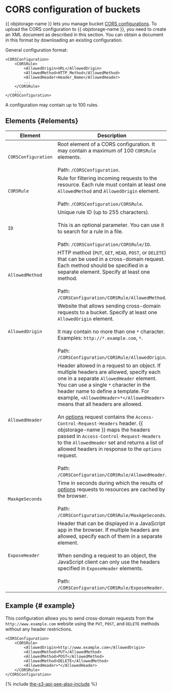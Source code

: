 # CORS configuration of buckets

{{ objstorage-name }} lets you manage bucket [CORS configurations](../../../concepts/cors.md). To upload the CORS configuration to {{ objstorage-name }}, you need to create an XML document as described in this section. You can obtain a document in this format by downloading an existing configuration.

General configuration format:

```
<CORSConfiguration>
    <CORSRule>
        <AllowedOrigin>URL</AllowedOrigin>
        <AllowedMethod>HTTP_Method</AllowedMethod>
        <AllowedHeader>Header_Name</AllowedHeader>
        ...
    </CORSRule>
    ...
</CORSConfiguration>
```

A configuration may contain up to 100 rules.

## Elements {#elements}

| Element | Description |
----- | -----
| `CORSConfiguration` | Root element of a CORS configuration. It may contain a maximum of 100 `CORSRule` elements.<br/><br/>Path: `/CORSConfiguration`. |
| `CORSRule` | Rule for filtering incoming requests to the resource. Each rule must contain at least one `AllowedMethod` and `AllowedOrigin` element.<br/><br/>Path: `/CORSConfiguration/CORSRule`. |
| `ID` | Unique rule ID (up to 255 characters).<br/><br/>This is an optional parameter. You can use it to search for a rule in a file.<br/><br/>Path: `/CORSConfiguration/CORSRule/ID`. |
| `AllowedMethod` | HTTP method (`PUT`, `GET`, `HEAD`, `POST`, or `DELETE`) that can be used in a cross-domain request. Each method should be specified in a separate element. Specify at least one method.<br/><br/>Path: `/CORSConfiguration/CORSRule/AllowedMethod`. |
| `AllowedOrigin` | Website that allows sending cross-domain requests to a bucket. Specify at least one `AllowedOrigin` element.<br/><br/>It may contain no more than one `*` character. Examples: `http://*.example.com`, `*`.<br/><br/>Path: `/CORSConfiguration/CORSRule/AllowedOrigin`. |
| `AllowedHeader` | Header allowed in a request to an object. If multiple headers are allowed, specify each one in a separate `AllowedHeader` element. You can use a single `*` character in the header name to define a template. For example, `<AllowedHeader>*</AllowedHeader>` means that all headers are allowed.<br/><br/>An [options](../object/options.md) request contains the `Access-Control-Request-Headers` header. {{ objstorage-name }} maps the headers passed in `Access-Control-Request-Headers` to the `AllowedHeader` set and returns a list of allowed headers in response to the `options` request.<br/><br/>Path: `/CORSConfiguration/CORSRule/AllowedHeader`. |
| `MaxAgeSeconds` | Time in seconds during which the results of [options](../object/options.md) requests to resources are cached by the browser.<br/><br/>Path: `/CORSConfiguration/CORSRule/MaxAgeSeconds`. |
| `ExposeHeader` | Header that can be displayed in a JavaScript app in the browser. If multiple headers are allowed, specify each of them in a separate element.<br/><br/>When sending a request to an object, the JavaScript client can only use the headers specified in `ExposeHeader` elements.<br/><br/>Path: `/CORSConfiguration/CORSRule/ExposeHeader`. |


## Example {# example}

This configuration allows you to send cross-domain requests from the `http://www.example.com` website using the `PUT`, `POST`, and `DELETE` methods without any header restrictions.

```
<CORSConfiguration>
    <CORSRule>
        <AllowedOrigin>http://www.example.com</AllowedOrigin>
        <AllowedMethod>PUT</AllowedMethod>
        <AllowedMethod>POST</AllowedMethod>
        <AllowedMethod>DELETE</AllowedMethod>
        <AllowedHeader>*</AllowedHeader>
    </CORSRule>
</CORSConfiguration>
```

{% include [the-s3-api-see-also-include](../../../../_includes/storage/the-s3-api-see-also-include.md) %}